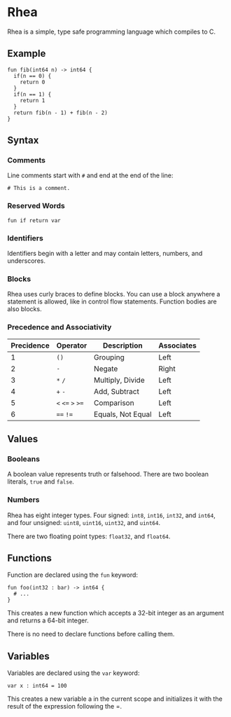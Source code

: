 # Rhea

Rhea is a simple, type safe programming language which compiles to C.

## Example

```
fun fib(int64 n) -> int64 {
  if(n == 0) {
    return 0
  }
  if(n == 1) {
    return 1
  }
  return fib(n - 1) + fib(n - 2)
}
```

## Syntax

### Comments

Line comments start with `#` and end at the end of the line:

```
# This is a comment.
```

### Reserved Words

```
fun if return var
```

### Identifiers

Identifiers begin with a letter and may contain letters, numbers, and underscores.

### Blocks

Rhea uses curly braces to define blocks. You can use a block anywhere a statement is allowed, like in control flow statements. Function bodies are also blocks.

### Precedence and Associativity

| Precidence | Operator          | Description       | Associates |
|------------|-------------------|-------------------|------------|
| 1          | `()`              | Grouping          | Left       |
| 2          | `-`               | Negate            | Right      |
| 3          | `*` `/`           | Multiply, Divide  | Left       |
| 4          | `+` `-`           | Add, Subtract     | Left       |
| 5          | `<` `<=` `>` `>=` | Comparison        | Left       |
| 6          | `==` `!=`         | Equals, Not Equal | Left       |

## Values

### Booleans

A boolean value represents truth or falsehood. There are two boolean literals, `true` and `false`. 

### Numbers

Rhea has eight integer types. Four signed: `int8`, `int16`, `int32`, and `int64`, and four unsigned: `uint8`, `uint16`, `uint32`, and `uint64`.

There are two floating point types: `float32`, and `float64`.

## Functions

Function are declared using the `fun` keyword:

```
fun foo(int32 : bar) -> int64 {
  # ...
}
```

This creates a new function which accepts a 32-bit integer as an argument and returns a 64-bit integer.

There is no need to declare functions before calling them.

## Variables

Variables are declared using the `var` keyword:

```
var x : int64 = 100
```

This creates a new variable a in the current scope and initializes it with the result of the expression following the =.
